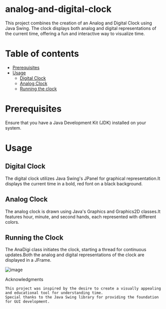 # analog-and-digital-clock
This project combines the creation of an Analog and Digital Clock using Java Swing. The clock displays both analog and digital representations of the current time, offering a fun and interactive way to visualize time.
# Table of contents
* [Prerequisites](https://github.com/poornikabonam/analog-and-digital-clock#prerequisites)
* [Usage](https://github.com/poornikabonam/analog-and-digital-clock#usage)
    * [Digital Clock](https://github.com/poornikabonam/analog-and-digital-clock#digital-clock)
    * [Analog Clock](https://github.com/poornikabonam/analog-and-digital-clock#analog-clock)
    * [Running the clock](https://github.com/poornikabonam/analog-and-digital-clock#running-the-clock)
  

# Prerequisites
Ensure that you have a Java Development Kit (JDK) installed on your system.

# Usage
## Digital Clock
The digital clock utilizes Java Swing's JPanel for graphical representation.It displays the current time in a bold, red font on a black background.

## Analog Clock
The analog clock is drawn using Java's Graphics and Graphics2D classes.It features hour, minute, and second hands, each represented with different colors.

## Running the Clock
The AnaDigi class initiates the clock, starting a thread for continuous updates.Both the analog and digital representations of the clock are displayed in a JFrame.

![image](https://github.com/poornikabonam/analog-and-digital-clock/assets/97566249/aae4153c-c6a5-4b58-9808-b71a4aabdfee)


Acknowledgments

    This project was inspired by the desire to create a visually appealing and educational tool for understanding time.
    Special thanks to the Java Swing library for providing the foundation for GUI development.
